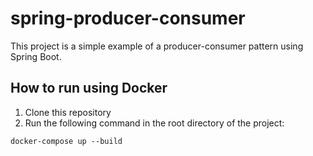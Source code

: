 # spring-producer-consumer

This project is a simple example of a producer-consumer pattern using Spring Boot.

## How to run using Docker

1. Clone this repository
2. Run the following command in the root directory of the project:
```shell
docker-compose up --build
```

